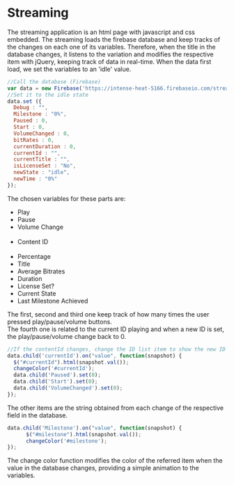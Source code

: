 # Streaming

The streaming application is an html page with javascript and css embedded. The streaming loads the firebase database and keep tracks of the changes on each one of its variables. Therefore, when the title in the database changes, it listens to the variation and modifies the respective item with jQuery, keeping track of data in real-time. When the data first load, we set the variables to an 'idle' value.

```javascript
//Call the database (Firebase)
var data = new Firebase('https://intense-heat-5166.firebaseio.com/streaming/'); 
//Set it to the idle state
data.set ({
  Debug : "",
  Milestone : "0%",
  Paused : 0,
  Start : 0,
  VolumeChanged : 0,
  bitRates : 0,
  currentDuration : 0,
  currentId : "",
  currentTitle : "",
  isLicenseSet : "No",
  newState : "idle",
  newTime : "0%"
});
```

The chosen variables for these parts are:<br>

* Play <br>
* Pause <br>
* Volume Change <br> <br>
* Content ID <br> <br>
* Percentage <br>
* Title <br>
* Average Bitrates <br>
* Duration <br>
* License Set? <br>
* Current State <br>
* Last Milestone Achieved <br>

The first, second and third one keep track of how many times the user pressed play/pause/volume buttons. <br>
The fourth one is related to the current ID playing and when a new ID is set, the play/pause/volume change back to 0. <br>
```javascript
//If the contentId changes, change the ID list item to show the new ID and restart the pause/start/volume settings
data.child('currentId').on("value", function(snapshot) {
  $("#currentId").html(snapshot.val());
  changeColor('#currentId');
  data.child('Paused').set(0);
  data.child('Start').set(0);
  data.child('VolumeChanged').set(0);
});
```
The other items are the string obtained from each change of the respective field in the database. <br>
```javascript
data.child('Milestone').on("value", function(snapshot) {
      $("#milestone").html(snapshot.val());
      changeColor('#milestone');
});
```
The change color function modifies the color of the referred item when the value in the database changes, providing a simple animation to the variables.
